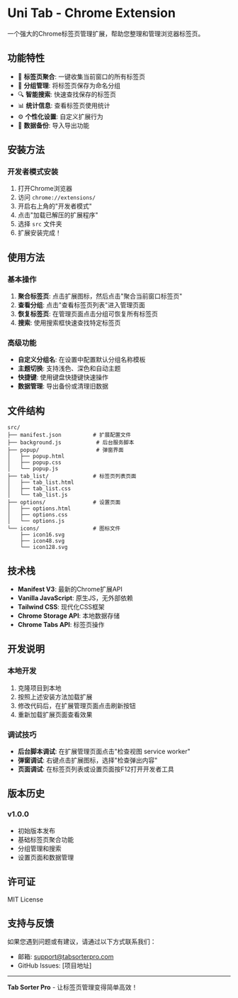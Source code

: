 # Uni Tab - Chrome Extension

一个强大的Chrome标签页管理扩展，帮助您整理和管理浏览器标签页。

## 功能特性

- 🔄 **标签页聚合**: 一键收集当前窗口的所有标签页
- 📁 **分组管理**: 将标签页保存为命名分组
- 🔍 **智能搜索**: 快速查找保存的标签页
- 📊 **统计信息**: 查看标签页使用统计
- ⚙️ **个性化设置**: 自定义扩展行为
- 💾 **数据备份**: 导入导出功能

## 安装方法

### 开发者模式安装

1. 打开Chrome浏览器
2. 访问 `chrome://extensions/`
3. 开启右上角的"开发者模式"
4. 点击"加载已解压的扩展程序"
5. 选择 `src` 文件夹
6. 扩展安装完成！

## 使用方法

### 基本操作

1. **聚合标签页**: 点击扩展图标，然后点击"聚合当前窗口标签页"
2. **查看分组**: 点击"查看标签页列表"进入管理页面
3. **恢复标签页**: 在管理页面点击分组可恢复所有标签页
4. **搜索**: 使用搜索框快速查找特定标签页

### 高级功能

- **自定义分组名**: 在设置中配置默认分组名称模板
- **主题切换**: 支持浅色、深色和自动主题
- **快捷键**: 使用键盘快捷键快速操作
- **数据管理**: 导出备份或清理旧数据

## 文件结构

```
src/
├── manifest.json          # 扩展配置文件
├── background.js           # 后台服务脚本
├── popup/                  # 弹窗界面
│   ├── popup.html
│   ├── popup.css
│   └── popup.js
├── tab_list/              # 标签页列表页面
│   ├── tab_list.html
│   ├── tab_list.css
│   └── tab_list.js
├── options/               # 设置页面
│   ├── options.html
│   ├── options.css
│   └── options.js
└── icons/                 # 图标文件
    ├── icon16.svg
    ├── icon48.svg
    └── icon128.svg
```

## 技术栈

- **Manifest V3**: 最新的Chrome扩展API
- **Vanilla JavaScript**: 原生JS，无外部依赖
- **Tailwind CSS**: 现代化CSS框架
- **Chrome Storage API**: 本地数据存储
- **Chrome Tabs API**: 标签页操作

## 开发说明

### 本地开发

1. 克隆项目到本地
2. 按照上述安装方法加载扩展
3. 修改代码后，在扩展管理页面点击刷新按钮
4. 重新加载扩展页面查看效果

### 调试技巧

- **后台脚本调试**: 在扩展管理页面点击"检查视图 service worker"
- **弹窗调试**: 右键点击扩展图标，选择"检查弹出内容"
- **页面调试**: 在标签页列表或设置页面按F12打开开发者工具

## 版本历史

### v1.0.0
- 初始版本发布
- 基础标签页聚合功能
- 分组管理和搜索
- 设置页面和数据管理

## 许可证

MIT License

## 支持与反馈

如果您遇到问题或有建议，请通过以下方式联系我们：

- 邮箱: support@tabsorterpro.com
- GitHub Issues: [项目地址]

---

**Tab Sorter Pro** - 让标签页管理变得简单高效！